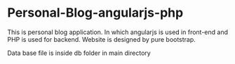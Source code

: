 # Personal-Blog-angularjs-php


This is personal blog application. In which angularjs is used in front-end and PHP is used for backend. Website is designed by pure bootstrap.

Data base file is inside db folder in main directory

